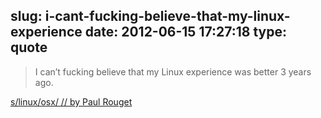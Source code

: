 slug: i-cant-fucking-believe-that-my-linux-experience
date: 2012-06-15 17:27:18
type: quote
---

> I can’t fucking believe that my Linux experience was better 3 years ago.

[s/linux/osx/ // by Paul Rouget](http://paulrouget.com/e/linux2osx/)
